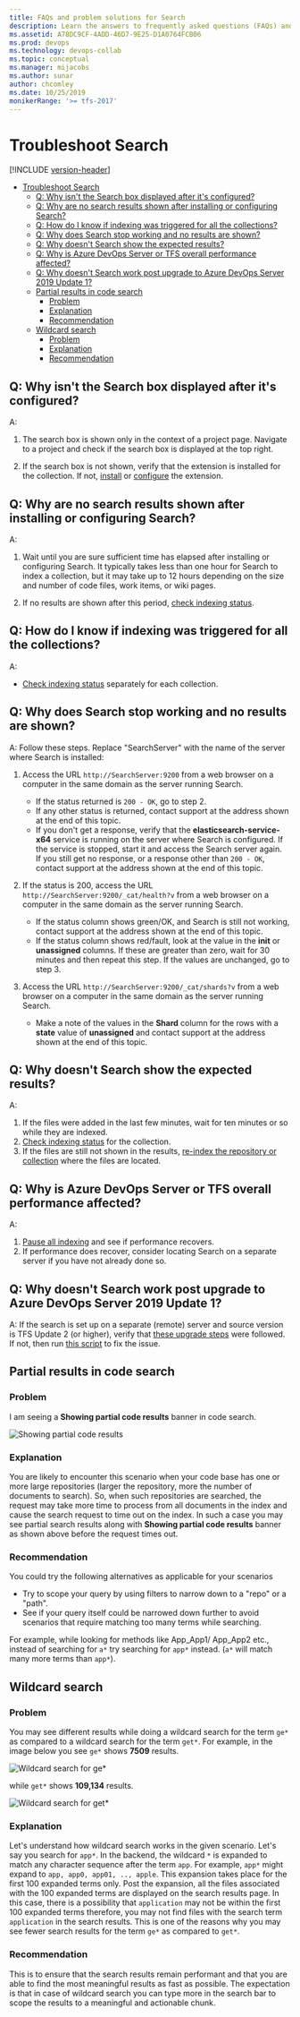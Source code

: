 ```yaml
---
title: FAQs and problem solutions for Search   
description: Learn the answers to frequently asked questions (FAQs) and troubleshooting info about Search in Azure DevOps Server and TFS.
ms.assetid: A78DC9CF-4ADD-46D7-9E25-D1A0764FCB06
ms.prod: devops
ms.technology: devops-collab
ms.topic: conceptual
ms.manager: mijacobs
ms.author: sunar
author: chcomley
ms.date: 10/25/2019
monikerRange: '>= tfs-2017'
---
```


# Troubleshoot Search

[!INCLUDE [version-header](../../_shared/version-tfs-2017-through-vsts.md)]

- [Troubleshoot Search](#troubleshoot-search)
  - [Q: Why isn't the Search box displayed after it's configured?](#q-why-isnt-the-search-box-displayed-after-its-configured)
  - [Q: Why are no search results shown after installing or configuring Search?](#q-why-are-no-search-results-shown-after-installing-or-configuring-search)
  - [Q: How do I know if indexing was triggered for all the collections?](#q-how-do-i-know-if-indexing-was-triggered-for-all-the-collections)
  - [Q: Why does Search stop working and no results are shown?](#q-why-does-search-stop-working-and-no-results-are-shown)
  - [Q: Why doesn't Search show the expected results?](#q-why-doesnt-search-show-the-expected-results)
  - [Q: Why is Azure DevOps Server or TFS overall performance affected?](#q-why-is-azure-devops-server-or-tfs-overall-performance-affected)
  - [Q: Why doesn't Search work post upgrade to Azure DevOps Server 2019 Update 1?](#q-why-doesnt-search-work-post-upgrade-to-azure-devops-server-2019-update-1)
  - [Partial results in code search](#partial-results-in-code-search)
    - [Problem](#problem)
    - [Explanation](#explanation)
    - [Recommendation](#recommendation)
  - [Wildcard search](#wildcard-search)
    - [Problem](#problem-1)
    - [Explanation](#explanation-1)
    - [Recommendation](#recommendation-1)

<a name="no-search-box"></a>

## Q: Why isn't the Search box displayed after it's configured?
A:
1. The search box is shown only in the context of a project page. 
   Navigate to a project and check if the search box is displayed at the top right. 

2. If the search box is not shown, verify that the extension is installed for the collection. 
   If not, [install](administration.md#install-tfs) or [configure](administration.md#config-ts-azuredevops) the extension.

<a name="no-results-install"></a>

## Q: Why are no search results shown after installing or configuring Search?
A:
1. Wait until you are sure sufficient time has elapsed
   after installing or configuring Search. It typically takes
   less than one hour for Search to index a collection, but 
   it may take up to 12 hours depending on the size and number of code files, work items, or wiki pages.

2. If no results are shown after this period, 
   [check indexing status](administration.md#check-index). 

<a name="indexing-status-for-collections"></a>

## Q: How do I know if indexing was triggered for all the collections?
A:
* [Check indexing status](administration.md#check-index) separately for each collection.

<a name="no-results-later"></a>

## Q: Why does Search stop working and no results are shown?

A: Follow these steps. Replace "SearchServer" with the 
name of the server where Search is installed:

1. Access the URL `http://SearchServer:9200` from a web browser
   on a computer in the same domain as the server running Search.
   - If the status returned is `200 - OK`, go to step 2.
   - If any other status is returned, contact support at 
     the address shown at the end of this topic.
   - If you don't get a response, verify that the 
     **elasticsearch-service-x64** service is running on 
     the server where Search is configured. If the service
     is stopped, start it and access the Search server again.  
     If you still get no response, or a response other than
     `200 - OK`, contact support at 
     the address shown at the end of this topic.<p />

2. If the status is 200, access the URL `http://SearchServer:9200/_cat/health?v`
   from a web browser on a computer in the same domain as the server running Search.
   - If the status column shows green/OK, and 
     Search is still not working, contact support at 
     the address shown at the end of this topic. 
   - If the status column shows red/fault, look at the value
     in the **init** or **unassigned** columns. If these are 
     greater than zero, wait for 30 minutes and then
     repeat this step. If the values are unchanged, go to step 3.<p />

3. Access the URL `http://SearchServer:9200/_cat/shards?v`
   from a web browser on a computer in the same domain as the server running Search.
   - Make a note of the values in the **Shard** column for the 
     rows with a **state** value of **unassigned** and contact 
     support at the address shown at the end of this topic.<p />

<a name="unexpected-results"></a>

## Q: Why doesn't Search show the expected results?
A: 
1. If the files were added in the last few minutes,
   wait for ten minutes or so while they are indexed.
2. [Check indexing status](administration.md#check-index) for the collection. 
3. If the files are still not shown in the results, 
   [re-index the repository or collection](administration.md#re-index)
   where the files are located.

<a name="server-slow"></a>

## Q: Why is Azure DevOps Server or TFS overall performance affected?
A:
1. [Pause all indexing](administration.md#pause-index) and see if performance recovers.
2. If performance does recover, consider locating Search 
   on a separate server if you have not already done so.

<a name="no-search-post-upgrade"></a>

## Q: Why doesn't Search work post upgrade to Azure DevOps Server 2019 Update 1?

A: If the search is set up on a separate (remote) server and source version is TFS Update 2 (or higher), verify that [these upgrade steps](administration.md#upgrading-search) were followed.
If not, then run [this script](https://github.com/microsoft/Code-Search/blob/master/Azure_DevOps_Server_2019/Troubleshooting/Repair-Search.ps1) to fix the issue.

## Partial results in code search

### Problem

I am seeing a **Showing partial code results** banner in code search.

 ![Showing partial code results](_img/_shared/faq-partialresult.png)

### Explanation

You are likely to encounter this scenario when your code base has one or more large repositories (larger the repository, more the number of documents to search). So, when such repositories are searched, the request may take more time to process from all documents in the index and cause the search request to time out on the index. In such a case you may see partial search results along with **Showing partial code results** banner as shown above before the request times out.

### Recommendation

You could try the following alternatives as applicable for your scenarios

* Try to scope your query by using filters to narrow down to a "repo" or a "path".
* See if your query itself could be narrowed down further to avoid scenarios that require matching too many terms while searching. 

For example, while looking for methods like App_App1/ App_App2 etc., instead of searching for ```a*``` try searching for ```app*``` instead. (```a*``` will match many more terms than ```app*```).

## Wildcard search

### Problem

You may see different results while doing a wildcard search for the term ```ge*``` as compared to a wildcard search for the term ```get*```. For example, in the image below you see ```ge*``` shows **7509** results.

![Wildcard search for ge*](_img/_shared/faq-wildcard1.png)

while ```get*``` shows **109,134** results.

![Wildcard search for get*](_img/_shared/faq-wildcard2.png)

### Explanation

Let's understand how wildcard search works in the given scenario. Let's say you search for ```app*```. In the backend, the wildcard `*` is expanded to match any character sequence after the term ```app```. For example, ```app*``` might expand to ```app, app0, app01, .., apple```. This expansion takes place for the first 100 expanded terms only. Post the expansion, all the files associated with the 100 expanded terms are displayed on the search results page. In this case, there is a possibility that ```application``` may not be within the first 100 expanded terms therefore, you may not find files with the search term ```application``` in the search results. This is one of the reasons why you may see fewer search results for the term ```ge*``` as compared to ```get*```.

### Recommendation

This is to ensure that the search results remain performant and that you are able to find the most meaningful results as fast as possible. The expectation is that in case of wildcard search you can type more in the search bar to scope the results to a meaningful and actionable chunk.
